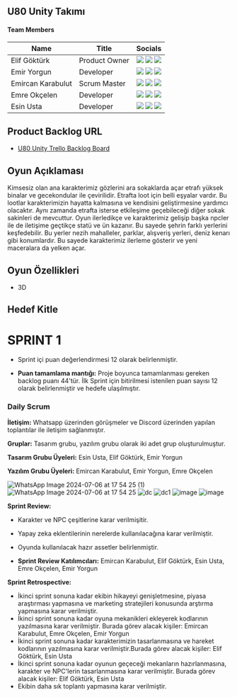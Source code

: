 ## U80 Unity Takımı

#### Team Members
| Name  | Title | Socials |
| ------------ | ------------ |------------|
| Elif Göktürk  | Product Owner | [![](https://img.shields.io/badge/LinkedIn-0077B5?style=for-the-badge&logo=linkedin&logoColor=white)](http://www.linkedin.com/in/elif-göktürk-21a77a263) [![](https://img.shields.io/badge/GitHub-100000?style=for-the-badge&logo=github&logoColor=white)](https://github.com/eilthyra) [![](https://img.shields.io/badge/Instagram-E4405F?style=for-the-badge&logo=instagram&logoColor=white)](https://www.instagram.com/eilthyrae/) |
| Emir Yorgun  | Developer | [![](https://img.shields.io/badge/LinkedIn-0077B5?style=for-the-badge&logo=linkedin&logoColor=white)](https://www.linkedin.com/in/emiryorgun/) [![](https://img.shields.io/badge/GitHub-100000?style=for-the-badge&logo=github&logoColor=white)](https://github.com/hootbu) [![](https://img.shields.io/badge/Instagram-E4405F?style=for-the-badge&logo=instagram&logoColor=white)](https://www.instagram.com/buadamnewyork/) |
| Emircan Karabulut  | Scrum Master | [![](https://img.shields.io/badge/LinkedIn-0077B5?style=for-the-badge&logo=linkedin&logoColor=white)](https://www.linkedin.com/in/emircan-karabulut-355313123) [![](https://img.shields.io/badge/GitHub-100000?style=for-the-badge&logo=github&logoColor=white)](https://github.com/emircankrblt) [![](https://img.shields.io/badge/Instagram-E4405F?style=for-the-badge&logo=instagram&logoColor=white)](https://www.instagram.com/emircankrblt/) |
| Emre Okçelen  | Developer  | [![](https://img.shields.io/badge/LinkedIn-0077B5?style=for-the-badge&logo=linkedin&logoColor=white)](https://www.linkedin.com/in/emre-ok%C3%A7elen/) [![](https://img.shields.io/badge/GitHub-100000?style=for-the-badge&logo=github&logoColor=white)](https://github.com/EmreOkcelen) [![](https://img.shields.io/badge/Instagram-E4405F?style=for-the-badge&logo=instagram&logoColor=white)](https://www.instagram.com/emreokcelen/?hl=tr) |
| Esin Usta  | Developer  | [![](https://img.shields.io/badge/LinkedIn-0077B5?style=for-the-badge&logo=linkedin&logoColor=white)](https://www.linkedin.com/in/esin-usta-09a830239/) [![](https://img.shields.io/badge/GitHub-100000?style=for-the-badge&logo=github&logoColor=white)](https://github.com/EsinUsta) [![](https://img.shields.io/badge/Instagram-E4405F?style=for-the-badge&logo=instagram&logoColor=white)](https://www.instagram.com/im.esin/) ||

## Product Backlog URL

- [U80 Unity Trello Backlog Board](https://trello.com/invite/b/1oToLZZl/ATTId76c7c45b0e13cb4989ef4faea85753f3D37A810/bootcamp-grup-80)

## Oyun Açıklaması

Kimsesiz olan ana karakterimiz gözlerini ara sokaklarda açar etrafı yüksek binalar ve 
gecekondular ile çevirilidir. Etrafta loot için belli eşyalar vardır. Bu lootlar karakterimizin hayatta kalmasına ve
kendisini geliştirmesine yardımcı olacaktır. Aynı zamanda etrafta isterse etkileşime
geçebileceği diğer sokak sakinleri de mevcuttur. Oyun ilerledikçe ve karakterimiz gelişip
başka npcler ile de iletişime geçtikçe statü ve ün kazanır. Bu sayede şehrin farklı yerlerini
keşfedebilir. Bu yerler nezih mahalleler, parklar, alışveriş yerleri, deniz kenarı gibi
konumlardır. Bu sayede karakterimiz ilerleme gösterir ve yeni maceralara da yelken açar.

## Oyun Özellikleri

- 3D

## Hedef Kitle

# SPRINT 1

- Sprint içi puan değerlendirmesi 12 olarak belirlenmiştir. 

- **Puan tamamlama mantığı:**  Proje boyunca tamamlanması gereken backlog puanı 44'tür. İlk Sprint için bitirilmesi istenilen puan sayısı 12 olarak belirlenmiştir ve hedefe ulaşılmıştır.

### Daily Scrum

**İletişim:** Whatsapp üzerinden görüşmeler ve Discord üzerinden yapılan toplantılar ile iletişim sağlanmıştır.

**Gruplar:** Tasarım grubu, yazılım grubu olarak iki adet grup oluşturulmuştur.

**Tasarım Grubu Üyeleri:** Esin Usta, Elif Göktürk, Emir Yorgun

**Yazılım Grubu Üyeleri:** Emircan Karabulut, Emir Yorgun, Emre Okçelen

![WhatsApp Image 2024-07-06 at 17 54 25 (1)](https://github.com/eilthyra/U80/assets/134155937/48d31401-640f-49e4-80ed-d7b4007a5158)
![WhatsApp Image 2024-07-06 at 17 54 25](https://github.com/eilthyra/U80/assets/134155937/8ca23ff7-7235-41b1-9087-6f70c0147964)
![dc](https://github.com/eilthyra/U80/assets/134155937/29ce0d5a-269c-4129-9292-441bd852dad0)
![dc1](https://github.com/eilthyra/U80/assets/134155937/db0018e9-05a5-45a5-9cfb-3a28d975c772)
![image](https://github.com/eilthyra/U80/assets/134155937/60808a6f-7621-4117-b8f0-68ba0944c9e6)
![image](https://github.com/eilthyra/U80/assets/134155937/0716cc53-8e60-4492-894a-0a9189a0926d)


**Sprint Review:** 

- Karakter ve NPC çeşitlerine karar verilmişitir.
- Yapay zeka eklentilerinin nerelerde kullanılacağına karar verilmiştir.
- Oyunda kullanılacak hazır assetler belirlenmiştir.

- **Sprint Review Katılımcıları:**  Emircan Karabulut, Elif Göktürk, Esin Usta, Emre Okçelen, Emir Yorgun

**Sprint Retrospective:**

- İkinci sprint sonuna kadar ekibin hikayeyi genişletmesine, piyasa araştırması yapmasına ve marketing stratejileri konusunda arştırma yapmasına karar verilmiştir. 
- İkinci sprint sonuna kadar oyuna mekanikleri ekleyerek kodlarının yazılmasına karar verilmiştir. Burada görev alacak kişiler: Emircan Karabulut, Emre Okçelen, Emir Yorgun
- İkinci sprint sonuna kadar karakterimizin tasarlanmasına ve hareket kodlarının yazılmasına karar verilmiştir.Burada görev alacak kişiler: Elif Göktürk, Esin Usta
- İkinci sprint sonuna kadar oyunun geçeceği mekanların hazırlanmasına, karakter ve NPC'lerin tasarlanmasına karar verilmiştir. Burada görev alacak kişiler: Elif Göktürk, Esin Usta
- Ekibin daha sık toplantı yapmasına karar verilmiştir.
